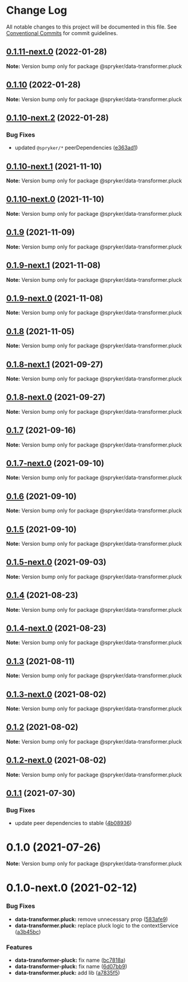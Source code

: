 # Change Log

All notable changes to this project will be documented in this file.
See [Conventional Commits](https://conventionalcommits.org) for commit guidelines.

## [0.1.11-next.0](https://github.com/spryker/zed-gui/compare/@spryker/data-transformer.pluck@0.1.10...@spryker/data-transformer.pluck@0.1.11-next.0) (2022-01-28)

**Note:** Version bump only for package @spryker/data-transformer.pluck





## [0.1.10](https://github.com/spryker/ui-components/compare/@spryker/data-transformer.pluck@0.1.10-next.2...@spryker/data-transformer.pluck@0.1.10) (2022-01-28)

**Note:** Version bump only for package @spryker/data-transformer.pluck





## [0.1.10-next.2](https://github.com/spryker/ui-components/compare/@spryker/data-transformer.pluck@0.1.10-next.1...@spryker/data-transformer.pluck@0.1.10-next.2) (2022-01-28)


### Bug Fixes

* updated `@spryker/*` peerDependencies ([e363ad1](https://github.com/spryker/ui-components/commit/e363ad1a40de047f58006b8d988f9c698e56b49b))





## [0.1.10-next.1](https://github.com/spryker/ui-components/compare/@spryker/data-transformer.pluck@0.1.9...@spryker/data-transformer.pluck@0.1.10-next.1) (2021-11-10)

**Note:** Version bump only for package @spryker/data-transformer.pluck





## [0.1.10-next.0](https://github.com/spryker/zed-gui/compare/@spryker/data-transformer.pluck@0.1.8-next.1...@spryker/data-transformer.pluck@0.1.10-next.0) (2021-11-10)

**Note:** Version bump only for package @spryker/data-transformer.pluck





## [0.1.9](https://github.com/spryker/ui-components/compare/@spryker/data-transformer.pluck@0.1.9-next.1...@spryker/data-transformer.pluck@0.1.9) (2021-11-09)

**Note:** Version bump only for package @spryker/data-transformer.pluck





## [0.1.9-next.1](https://github.com/spryker/ui-components/compare/@spryker/data-transformer.pluck@0.1.8...@spryker/data-transformer.pluck@0.1.9-next.1) (2021-11-08)

**Note:** Version bump only for package @spryker/data-transformer.pluck





## [0.1.9-next.0](https://github.com/spryker/zed-gui/compare/@spryker/data-transformer.pluck@0.1.8-next.1...@spryker/data-transformer.pluck@0.1.9-next.0) (2021-11-08)

**Note:** Version bump only for package @spryker/data-transformer.pluck





## [0.1.8](https://github.com/spryker/ui-components/compare/@spryker/data-transformer.pluck@0.1.8-next.1...@spryker/data-transformer.pluck@0.1.8) (2021-11-05)

**Note:** Version bump only for package @spryker/data-transformer.pluck





## [0.1.8-next.1](https://github.com/spryker/ui-components/compare/@spryker/data-transformer.pluck@0.1.7...@spryker/data-transformer.pluck@0.1.8-next.1) (2021-09-27)

**Note:** Version bump only for package @spryker/data-transformer.pluck





## [0.1.8-next.0](https://github.com/spryker/zed-gui/compare/@spryker/data-transformer.pluck@0.1.4...@spryker/data-transformer.pluck@0.1.8-next.0) (2021-09-27)

**Note:** Version bump only for package @spryker/data-transformer.pluck





## [0.1.7](https://github.com/spryker/ui-components/compare/@spryker/data-transformer.pluck@0.1.7-next.0...@spryker/data-transformer.pluck@0.1.7) (2021-09-16)

**Note:** Version bump only for package @spryker/data-transformer.pluck





## [0.1.7-next.0](https://github.com/spryker/ui-components/compare/@spryker/data-transformer.pluck@0.1.6...@spryker/data-transformer.pluck@0.1.7-next.0) (2021-09-10)

**Note:** Version bump only for package @spryker/data-transformer.pluck





## [0.1.6](https://github.com/spryker/ui-components/compare/@spryker/data-transformer.pluck@0.1.5-next.0...@spryker/data-transformer.pluck@0.1.6) (2021-09-10)

**Note:** Version bump only for package @spryker/data-transformer.pluck





## [0.1.5](https://github.com/spryker/ui-components/compare/@spryker/data-transformer.pluck@0.1.5-next.0...@spryker/data-transformer.pluck@0.1.5) (2021-09-10)

**Note:** Version bump only for package @spryker/data-transformer.pluck





## [0.1.5-next.0](https://github.com/spryker/ui-components/compare/@spryker/data-transformer.pluck@0.1.4...@spryker/data-transformer.pluck@0.1.5-next.0) (2021-09-03)

**Note:** Version bump only for package @spryker/data-transformer.pluck





## [0.1.4](https://github.com/spryker/ui-components/compare/@spryker/data-transformer.pluck@0.1.4-next.0...@spryker/data-transformer.pluck@0.1.4) (2021-08-23)

**Note:** Version bump only for package @spryker/data-transformer.pluck





## [0.1.4-next.0](https://github.com/spryker/ui-components/compare/@spryker/data-transformer.pluck@0.1.3...@spryker/data-transformer.pluck@0.1.4-next.0) (2021-08-23)

**Note:** Version bump only for package @spryker/data-transformer.pluck





## [0.1.3](https://github.com/spryker/ui-components/compare/@spryker/data-transformer.pluck@0.1.3-next.0...@spryker/data-transformer.pluck@0.1.3) (2021-08-11)

**Note:** Version bump only for package @spryker/data-transformer.pluck





## [0.1.3-next.0](https://github.com/spryker/ui-components/compare/@spryker/data-transformer.pluck@0.1.2...@spryker/data-transformer.pluck@0.1.3-next.0) (2021-08-02)

**Note:** Version bump only for package @spryker/data-transformer.pluck





## [0.1.2](https://github.com/spryker/ui-components/compare/@spryker/data-transformer.pluck@0.1.2-next.0...@spryker/data-transformer.pluck@0.1.2) (2021-08-02)

**Note:** Version bump only for package @spryker/data-transformer.pluck





## [0.1.2-next.0](https://github.com/spryker/ui-components/compare/@spryker/data-transformer.pluck@0.1.1...@spryker/data-transformer.pluck@0.1.2-next.0) (2021-08-02)

**Note:** Version bump only for package @spryker/data-transformer.pluck





## [0.1.1](https://github.com/spryker/ui-components/compare/@spryker/data-transformer.pluck@0.1.0...@spryker/data-transformer.pluck@0.1.1) (2021-07-30)


### Bug Fixes

* update peer dependencies to stable ([4b08936](https://github.com/spryker/ui-components/commit/4b0893691360cf4bd66935aed24873266c98c4e4))





# 0.1.0 (2021-07-26)

**Note:** Version bump only for package @spryker/data-transformer.pluck





# 0.1.0-next.0 (2021-02-12)


### Bug Fixes

* **data-transformer.pluck:** remove unnecessary prop ([583afe9](https://github.com/spryker/ui-components/commit/583afe98449b8ed29e20046f16dd0627573f3857))
* **data-transformer.pluck:** replace pluck logic to the contextService ([a3b45bc](https://github.com/spryker/ui-components/commit/a3b45bcf182240ae97afba88fd36d467a215843f))


### Features

* **data-transformer-pluck:** fix name ([bc7818a](https://github.com/spryker/ui-components/commit/bc7818a7b7fce35227b619b68d745ff8c1ca1790))
* **data-transformer-pluck:** fix name ([6d07bb9](https://github.com/spryker/ui-components/commit/6d07bb99f19fbe204bd25735d00f083dcfdf6a03))
* **data-transformer.pluck:** add lib ([a7835f5](https://github.com/spryker/ui-components/commit/a7835f53a52382aa70e2c3a20c680888072ae3f0))
